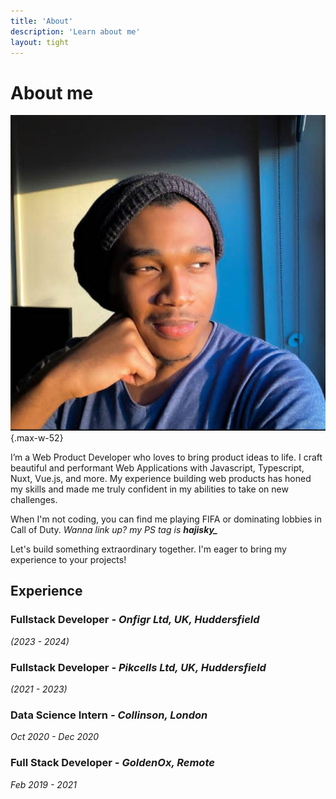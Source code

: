 ```yaml
---
title: 'About'
description: 'Learn about me'
layout: tight
---
```


# About me

![personal-image](/photo.jpeg){.max-w-52}

I’m a Web Product Developer who loves to bring product ideas to life. I craft beautiful and performant Web Applications with Javascript, Typescript, Nuxt, Vue.js, and more. My experience building web products has honed my skills and made me truly confident in my abilities to take on new challenges.

When I'm not coding, you can find me playing FIFA or dominating lobbies in Call of Duty. _Wanna link up? my PS tag is_ _**hajisky\_**_

Let's build something extraordinary together. I'm eager to bring my experience to your projects!

## Experience

### **Fullstack Developer** _- Onfigr Ltd, UK, Huddersfield_

_(2023 - 2024)_

### **Fullstack Developer** _- Pikcells Ltd, UK, Huddersfield_

_(2021 - 2023)_

### **Data Science Intern** _- Collinson, London_

_Oct 2020 - Dec 2020_

### **Full Stack Developer** _- GoldenOx, Remote_

_Feb 2019 - 2021_
